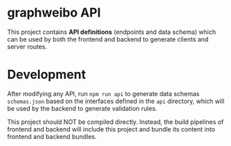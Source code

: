 # graphweibo API

This project contains **API definitions** (endpoints and data schema) which can be used by both the frontend and backend to generate clients and server routes.

# Development

After modifying any API, run `npm run api` to generate data schemas `schemas.json` based on the interfaces defined in the `api` directory, which will be used by the backend to generate validation rules.

This project should NOT be compiled directly. Instead, the build pipelines of frontend and backend will include this project and bundle its content into frontend and backend bundles.
